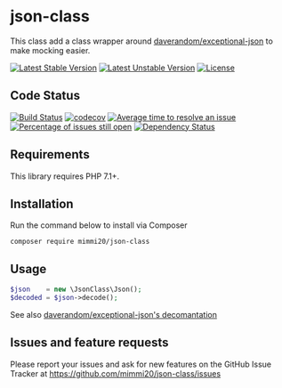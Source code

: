 # json-class

This class add a class wrapper around [daverandom/exceptional-json](https://github.com/DaveRandom/ExceptionalJSON) to make mocking easier.

[![Latest Stable Version](https://poser.pugx.org/mimmi20/json-class/v/stable?format=flat-square)](https://packagist.org/packages/mimmi20/json-class)
[![Latest Unstable Version](https://poser.pugx.org/mimmi20/json-class/v/unstable?format=flat-square)](https://packagist.org/packages/mimmi20/json-class)
[![License](https://poser.pugx.org/mimmi20/json-class/license?format=flat-square)](https://packagist.org/packages/mimmi20/json-class)

## Code Status

[![Build Status](https://travis-ci.org/mimmi20/json-class.svg?branch=master)](https://travis-ci.org/mimmi20/json-class)
[![codecov](https://codecov.io/gh/mimmi20/json-class/branch/master/graph/badge.svg)](https://codecov.io/gh/mimmi20/json-class)
[![Average time to resolve an issue](http://isitmaintained.com/badge/resolution/mimmi20/json-class.svg)](http://isitmaintained.com/project/mimmi20/json-class "Average time to resolve an issue")
[![Percentage of issues still open](http://isitmaintained.com/badge/open/mimmi20/json-class.svg)](http://isitmaintained.com/project/mimmi20/json-class "Percentage of issues still open")
[![Dependency Status](https://gemnasium.com/badges/github.com/mimmi20/json-class.svg)](https://gemnasium.com/github.com/mimmi20/json-class)


## Requirements

This library requires PHP 7.1+.

## Installation

Run the command below to install via Composer

```shell
composer require mimmi20/json-class
```

## Usage

```php
$json    = new \JsonClass\Json();
$decoded = $json->decode();
```

See also [daverandom/exceptional-json's decomantation](https://raw.githubusercontent.com/DaveRandom/ExceptionalJSON/master/readme.md)

## Issues and feature requests

Please report your issues and ask for new features on the GitHub Issue Tracker
at https://github.com/mimmi20/json-class/issues
